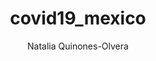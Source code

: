 ---
layout: project
title:  "covid19_mexico"
description: "Scripts and dashboard that processed the pdf COVID-19 documents initially released by The Mexican Ministry of Health. Mostly an example for GitHub Pages, parsing ugly pdfs, and some nice Plotly"
github: https://github.com/nataquinones/covid19_mexico/
alt_url: https://nataquinones.github.io/covid19_mexico/
author: Natalia Quinones-Olvera
img: /images/projects/covidmexico_logo.png
---